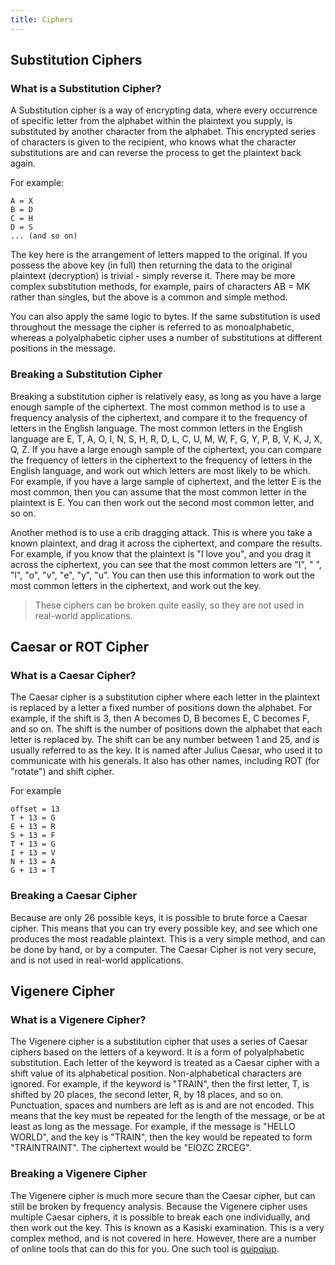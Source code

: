 ```yaml
---
title: Ciphers
---
```


## Substitution Ciphers

### What is a Substitution Cipher?

A Substitution cipher is a way of encrypting data, where every occurrence of specific letter from the alphabet within the plaintext you supply, is substituted by another character from the alphabet. This encrypted series of characters is given to the recipient, who knows what the character substitutions are and can reverse the process to get the plaintext back again.

For example:

```
A = X
B = D
C = H
D = S
... (and so on)
```

The key here is the arrangement of letters mapped to the original. If you possess the above key (in full) then returning the data to the original plaintext (decryption) is trivial - simply reverse it. There may be more complex substitution methods, for example, pairs of characters AB = MK rather than singles, but the above is a common and simple method.

You can also apply the same logic to bytes. If the same substitution is used throughout the message the cipher is referred to as monoalphabetic, whereas a polyalphabetic cipher uses a number of substitutions at different positions in the message.

### Breaking a Substitution Cipher

Breaking a substitution cipher is relatively easy, as long as you have a large enough sample of the ciphertext. The most common method is to use a frequency analysis of the ciphertext, and compare it to the frequency of letters in the English language. The most common letters in the English language are E, T, A, O, I, N, S, H, R, D, L, C, U, M, W, F, G, Y, P, B, V, K, J, X, Q, Z. If you have a large enough sample of the ciphertext, you can compare the frequency of letters in the ciphertext to the frequency of letters in the English language, and work out which letters are most likely to be which. For example, if you have a large sample of ciphertext, and the letter E is the most common, then you can assume that the most common letter in the plaintext is E. You can then work out the second most common letter, and so on.

Another method is to use a crib dragging attack. This is where you take a known plaintext, and drag it across the ciphertext, and compare the results. For example, if you know that the plaintext is "I love you", and you drag it across the ciphertext, you can see that the most common letters are "I", " ", "l", "o", "v", "e", "y", "u". You can then use this information to work out the most common letters in the ciphertext, and work out the key.

> These ciphers can be broken quite easily, so they are not used in real-world applications. 

## Caesar or ROT Cipher

### What is a Caesar Cipher?

The Caesar cipher is a substitution cipher where each letter in the plaintext is replaced by a letter a fixed number of positions down the alphabet. For example, if the shift is 3, then A becomes D, B becomes E, C becomes F, and so on. The shift is the number of positions down the alphabet that each letter is replaced by. The shift can be any number between 1 and 25, and is usually referred to as the key. It is named after Julius Caesar, who used it to communicate with his generals. It also has other names, including ROT (for "rotate") and shift cipher.

For example
```
offset = 13
T + 13 = G
E + 13 = R
S + 13 = F
T + 13 = G
I + 13 = V
N + 13 = A
G + 13 = T
```

### Breaking a Caesar Cipher

Because are only 26 possible keys, it is possible to brute force a Caesar cipher. This means that you can try every possible key, and see which one produces the most readable plaintext. This is a very simple method, and can be done by hand, or by a computer. The Caesar Cipher is not very secure, and is not used in real-world applications.

## Vigenere Cipher

### What is a Vigenere Cipher?

The Vigenere cipher is a substitution cipher that uses a series of Caesar ciphers based on the letters of a keyword. It is a form of polyalphabetic substitution. Each letter of the keyword is treated as a Caesar cipher with a shift value of its alphabetical position. Non-alphabetical characters are ignored. For example, if the keyword is "TRAIN", then the first letter, T, is shifted by 20 places, the second letter, R, by 18 places, and so on. Punctuation, spaces and numbers are left as is and are not encoded. This means that the key must be repeated for the length of the message, or be at least as long as the message. For example, if the message is "HELLO WORLD", and the key is "TRAIN", then the key would be repeated to form "TRAINTRAINT". The ciphertext would be "EIOZC ZRCEG".

### Breaking a Vigenere Cipher

The Vigenere cipher is much more secure than the Caesar cipher, but can still be broken by frequency analysis. Because the Vigenere cipher uses multiple Caesar ciphers, it is possible to break each one individually, and then work out the key. This is known as a Kasiski examination. This is a very complex method, and is not covered in here. However, there are a number of online tools that can do this for you. One such tool is [quipqiup](http://quipqiup.com/).

